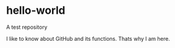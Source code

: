 # hello-world
A test repository 

I like to know about GitHub and its functions.
Thats why I am here.
